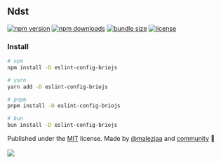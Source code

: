 ## Ndst

[![npm version](https://img.shields.io/npm/v/eslint-config-briojs?color=yellow)](https://npmjs.com/package/eslint-config-briojs)
[![npm downloads](https://img.shields.io/npm/dm/eslint-config-briojs?color=yellow)](https://npmjs.com/package/eslint-config-briojs)
[![bundle size](https://img.shields.io/bundlephobia/minzip/eslint-config-briojs?color=yellow)](https://bundlephobia.com/package/eslint-config-briojs)
[![license](https://img.shields.io/github/license/briojs/eslint-config?color=yellow)](https://github.com/briojs/eslint-config/blob/main/LICENSE)

### Install

```sh
# npm
npm install -D eslint-config-briojs

# yarn
yarn add -D eslint-config-briojs

# pnpm
pnpm install -D eslint-config-briojs

# bun
bun install -D eslint-config-briojs
```

Published under the [MIT](https://github.com/briojs/eslint-config/blob/main/LICENSE) license.
Made by [@malezjaa](https://github.com/briojs)
and [community](https://github.com/briojs/eslint-config/graphs/contributors) 💛
<br><br>
<a href="https://github.com/briojs/eslint-config/graphs/contributors">
<img src="https://contrib.rocks/image?repo=briojs/eslint-config" />
</a>

